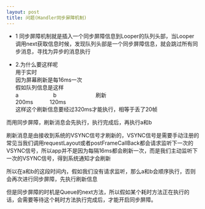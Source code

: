 ```yaml
---
layout: post
title: 问题(Handler同步屏障机制)
---
```


* 1 同步屏障机制就是插入一个同步屏障信息到Looper的队列头部，当Looper调用next获取信息时候，发现队列头部是一个同步屏障信息，就会跳过所有同步消息，寻找为异步的消息执行  

* 2.为什么要这样呢  
 用于实时  
 因为屏幕刷新是每16ms一次  
 假如队列信息是这样  
 a                       b                          刷新  
 200ms           120ms   
 这样这个刷新信息要经过320ms才能执行，相等于丢了20帧  
  
 而用同步屏障，刷新消息会先执行，执行完成后，再执行a和b  
   
 刷新消息是由接收到系统的VSYNC信号才刷新的，VSYNC信号是需要手动注册的  
 常见当我们调用requestLayout或者postFrameCallBack都会请求监听下一次的VSYNC信号，所以app并不是因为每隔16ms都会刷新一次，而是我们主动监听下一次的VSYNC信号，得到系统通知才会刷新  
  
所以在a和b的这段时间内，假如我们没有请求监听，那么a和b会顺序执行，否则会再次进行同步屏障，先执行刷新信息  
  
但是同步屏障的时机是Queue的next方法，所以假如某个耗时方法正在执行的话，会需要等待这个耗时方法执行完成后，才能开启同步屏障。  

